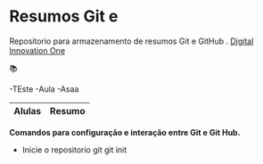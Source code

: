 


# Resumos Git e 

Repositorio para armazenamento de resumos Git e GitHub . 
[Digital Innovation One ](https://web.dio.me/course/versionamento-de-codigo-com-git-e-github/learning/599dd3dd-d189-474f-a55c-22f37b4472da?back=/track/potencia-tech-powered-ifood-ciencias-de-dados-com-python&tab=undefined&moduleId=undefined)

📚

-TEste 
-Aula 
-Asaa

| Alulas | Resumo |
| ------- |-------| 


**Comandos para configuração e interação entre Git e Git Hub.**


-	Inicie o repositorio git 
git init 
